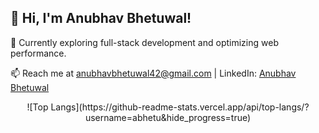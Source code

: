 ## 👋 Hi, I'm Anubhav Bhetuwal!

🌱 Currently exploring full-stack development and optimizing web performance.

📫 Reach me at anubhavbhetuwal42@gmail.com | LinkedIn: [Anubhav Bhetuwal](https://www.linkedin.com/in/anubhav-bhetuwal/)

<center>![Top Langs](https://github-readme-stats.vercel.app/api/top-langs/?username=abhetu&hide_progress=true)</center>
